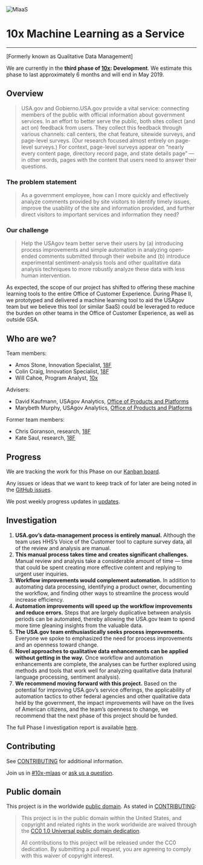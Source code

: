 ![MlaaS](https://i.postimg.cc/vZDzYQb2/mlaas2.jpg)
# 10x Machine Learning as a Service
---
[Formerly known as Qualitative Data Management]

We are currently in the **third phase of [10x](tenx): Development**. We estimate this phase to last approximately 6 months and will end in May 2019.

## Overview

> USA.gov and Gobierno.USA.gov provide a vital service: connecting members of the public with official information about government services. In an effort to better serve the public, both sites collect (and act on) feedback from users. They collect this feedback through various channels: call centers, the chat feature, sitewide surveys, and page-level surveys. (Our research focused almost entirely on page-level surveys.) For context, page-level surveys appear on “nearly every content page, directory record page, and state details page” — in other words, pages with the content that users need to answer their questions.

### The problem statement

> As a government employee, how can I more quickly and effectively analyze comments provided by site visitors to identify timely issues, improve the usability of the site and information provided, and further direct visitors to important services and information they need?

### Our challenge

> Help the USAgov team better serve their users by (a) introducing process improvements and simple automation in analyzing open-ended comments submitted through their website and (b) introduce experimental sentiment-analysis tools and other qualitative data analysis techniques to more robustly analyze these data with less human intervention.

As expected, the scope of our project has shifted to offering these machine learning tools to the entire Office of Customer Experience. During Phase II, we prototyped and delivered a machine learning tool to aid the USAgov team but we believe this tool (or similar SaaS) could be leveraged to reduce the burden on other teams in the Office of Customer Experience, as well as outside GSA.

## Who are we?

Team members:

- Amos Stone, Innovation Specialist, [18F](eighteenf)
- Colin Craig, Innovation Specialist, [18F](eighteenf)
- Will Cahoe, Program Analyst, [10x](tenx)


Advisers:

- David Kaufmann, USAgov Analytics, [Office of Products and Platforms](https://www.gsa.gov/about-us/organization/federal-acquisition-service/technology-transformation-services/office-of-products-and-programs)
- Marybeth Murphy, USAgov Analytics, [Office of Products and Platforms](https://www.gsa.gov/about-us/organization/federal-acquisition-service/technology-transformation-services/office-of-products-and-programs)

Former team members:
- Chris Goranson, research, [18F](tenx)
- Kate Saul, research, [18F](eighteenf)


## Progress

We are tracking the work for this Phase on our [Kanban board](https://github.com/18F/10x-MLaaS/projects/2).

Any issues or ideas that we want to keep track of for later are being noted in
the [GitHub issues](https://github.com/18F/10x-MLaaS/issues).

We post weekly progress updates in [updates](updates).


## Investigation

1. **USA.gov’s data-management process is entirely manual.** Although the team uses HHS’s Voice of the Customer tool to capture survey data, all of the review and analysis are manual. 
1. **This manual process takes time and creates significant challenges.** Manual review and analysis take a considerable amount of time — time that could be spent creating more effective content and replying to urgent user inquiries.    
1. **Workflow improvements would complement automation.** In addition to automating data processing, identifying a product owner, documenting the workflow, and finding other ways to streamline the process would increase efficiency. 
1. **Automation improvements will speed up the workflow improvements and reduce errors.**  Steps that are largely duplicative between analysis periods can be automated, thereby allowing the USA.gov team to spend more time gleaning insights from the valuable data. 
1. **The USA.gov team enthusiastically seeks process improvements.** Everyone we spoke to emphasized the need for process improvements and an openness toward change.  
1. **Novel approaches to qualitative data enhancements can be applied without getting in the way.**  Once workflow and automation enhancements are complete, the analyses can be further explored using methods and tools that work well for analyzing qualitative data (natural language processing, sentiment analysis).  
1. **We recommend moving forward with this project.** Based on the potential for improving USA.gov’s service offerings, the applicability of automation tactics to other federal agencies and other qualitative data held by the government, the impact improvements will have on the lives of American citizens, and the team’s openness to change, we recommend that the next phase of this project should be funded. 

The full Phase I investigation report is available [here](https://docs.google.com/document/d/1InUpl7v3wa0v05JYCB8-atoDene9-Gzbz-ELY7OPVKY/).


## Contributing

See [CONTRIBUTING](CONTRIBUTING.md) for additional information.

Join us in
[#10x-mlaas](https://gsa-tts.slack.com/messages/C9QNC7STG) or [ask
us a question](https://github.com/18F/10x-MLaaS/issues/new).


## Public domain

This project is in the worldwide [public domain](LICENSE.md). As stated in [CONTRIBUTING](CONTRIBUTING.md):

> This project is in the public domain within the United States, and copyright and related rights in the work worldwide are waived through the [CC0 1.0 Universal public domain dedication](https://creativecommons.org/publicdomain/zero/1.0/).
>
> All contributions to this project will be released under the CC0 dedication. By submitting a pull request, you are agreeing to comply with this waiver of copyright interest.

[tts]: https://www.gsa.gov/about-us/organization/federal-acquisition-service/technology-transformation-services
[tenx]: https://10x.gsa.gov
[eighteenf]: https://18f.gsa.gov
